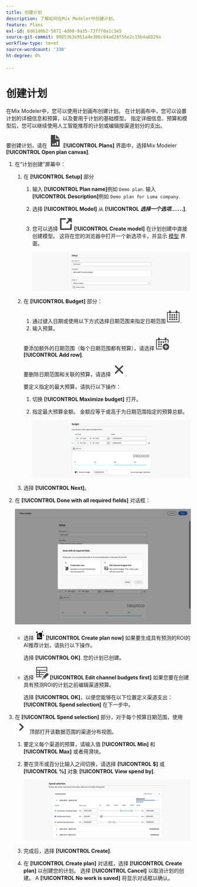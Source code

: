 ```yaml
---
title: 创建计划
description: 了解如何在Mix Modeler中创建计划。
feature: Plans
exl-id: 6d61d0b2-5871-4d00-9a35-73fff0a1c3e5
source-git-commit: 9085363e951a4e306c64ad28f56e2c15b4a6029a
workflow-type: tm+mt
source-wordcount: '338'
ht-degree: 0%

---
```



# 创建计划

在Mix Modeler中，您可以使用计划画布创建计划。 在计划画布中，您可以设置计划的详细信息和预算，以及要用于计划的基础模型。 指定详细信息、预算和模型后，您可以继续使用人工智能推荐的计划或编辑按渠道划分的支出。

要创建计划，请在 ![PLan](/help/assets//icons/FileChart.svg) **[!UICONTROL Plans]** 界面中，选择Mix Modeler **[!UICONTROL Open plan canvas]**.

1. 在“计划创建”屏幕中：

   1. 在 **[!UICONTROL Setup]** 部分

      1. 输入 **[!UICONTROL Plan name]**&#x200B;例如 `Demo plan`. 输入 **[!UICONTROL Description]**&#x200B;例如 `Demo plan for Luma company`.
      1. 选择 **[!UICONTROL Model]** 从 **[!UICONTROL _选择一个选项……_.]**.
      1. 您可以选择 ![链接输出](/help/assets//icons/LinkOut.svg) **[!UICONTROL Create model]** 在计划创建中直接创建模型。 这将在您的浏览器中打开一个新选项卡，并显示 [模型](../models/overview.md) 界面。

         ![计划设置](/help/assets//plan-setup.png)

   1. 在 **[!UICONTROL Budget]** 部分：

      1. 通过键入日期或使用以下方式选择日期范围来指定日期范围 ![日历](/help/assets//icons/Calendar.svg).
      1. 输入预算。

      要添加额外的日期范围（每个日期范围都有预算），请选择 ![CalendarAdd](/help/assets//icons/CalendarAdd.svg) **[!UICONTROL Add row]**.

      要删除日期范围和关联的预算，请选择 ![关闭](/help/assets//icons/Close.svg).

      要定义指定的最大预算，请执行以下操作：

      1. 切换 **[!UICONTROL Maximize budget]** 打开。
      1. 指定最大预算金额。 金额应等于或高于为日期范围指定的预算总额。

         ![计划预算](/help/assets//plan-budget.png)

   1. 选择 **[!UICONTROL Next]**。

1. 在 **[!UICONTROL Done with all required fields]** 对话框：

   ![已完成计划](/help/assets//plan-done-required-fields.png)

   * 选择 <img src="/help/assets//icons/NewPlan.svg" width="25" /> **[!UICONTROL Create plan now]** 如果要生成具有预测的ROI的AI推荐计划，请执行以下操作。

     选择 **[!UICONTROL OK]**. 您的计划已创建。


   * 选择 ![表编辑](/help/assets//icons/TableEdit.svg) **[!UICONTROL Edit channel budgets first]** 如果您要在创建具有预测ROI的计划之前编辑渠道预算。

     选择 **[!UICONTROL OK]**，以便您能够在以下位置定义渠道支出： **[!UICONTROL Spend selection]** 在下一步中。



1. 在 **[!UICONTROL Spend selection]** 部分，对于每个预算日期范围，使用 ![V形](/help/assets//icons/ChevronRight.svg) 顶部打开该数据范围的渠道分布视图。

   1. 要定义每个渠道的预算，请输入值 **[!UICONTROL Min]** 和 **[!UICONTROL Max]** 或者用滑块。

   1. 要在货币或百分比输入之间切换，请选择 **[!UICONTROL $]** 或 **[!UICONTROL %]** 对象 **[!UICONTROL View spend by]**.

      ![支出选择](/help/assets//plan-spend-selection.png)

   1. 完成后，选择 **[!UICONTROL Create]**.

   1. 在 **[!UICONTROL Create plan]** 对话框，选择 **[!UICONTROL Create plan]** 以创建您的计划。 选择 **[!UICONTROL Cancel]** 以取消计划的创建。 A **[!UICONTROL No work is saved]** 将显示对话框以确认。
